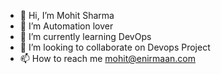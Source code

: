 - 👋 Hi, I’m Mohit Sharma
- 👀 I’m Automation lover
- 🌱 I’m currently learning DevOps
- 💞️ I’m looking to collaborate on Devops Project
- 📫 How to reach me mohit@enirmaan.com


<!---
mohitenirmaan/mohitenirmaan is a ✨ special ✨ repository because its `README.md` (this file) appears on your GitHub profile.
You can click the Preview link to take a look at your changes.
--->
